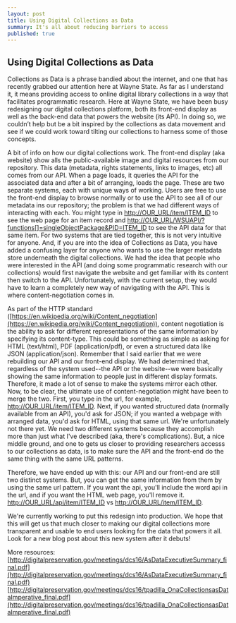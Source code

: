 ```yaml
---
layout: post
title: Using Digital Collections as Data
summary: It's all about reducing barriers to access
published: true
---
```

## Using Digital Collections as Data

Collections as Data is a phrase bandied about the internet, and one that has recently grabbed our attention here at Wayne State. As far as I understand it, it means providing access to online digital library collections in a way that facilitates programmatic research. Here at Wayne State, we have been busy redesigning our digital collections platform, both its front-end display as well as the back-end data that powers the website (its API). In doing so, we couldn’t help but be a bit inspired by the collections as data movement and see if we could work toward tilting our collections to harness some of those concepts. 

A bit of info on how our digital collections work. The front-end display (aka website) show alls the public-available image and digital resources from our repository. This data (metadata, rights statements, links to images, etc) all comes from our API. When a page loads, it queries the API for the associated data and after a bit of arranging, loads the page. These are two separate systems, each with unique ways of working. Users are free to use the front-end display to browse normally or to use the API to see all of our metadata ins our repository; the problem is that we had different ways of interacting with each. You might type in [http://OUR_URL/item/ITEM_ID](http://OUR_URL/item/ITEM_ID) to see the web page for an item record and [http://OUR_URL/WSUAPI/?functions[]=singleObjectPackage&PID=ITEM_ID](http://OUR_URL/WSUAPI/?functions[]=singleObjectPackage&PID=ITEM_ID) to see the API data for that same item. For two systems that are tied together, this is not very intuitive for anyone. And, if you are into the idea of Collections as Data, you have added a confusing layer for anyone who wants to use the larger metadata store underneath the digital collections. We had the idea that people who were interested in the API (and doing some programmatic research with our collections) would first navigate the website and get familiar with its content then switch to the API. Unfortunately, with the current setup, they would have to learn a completely new way of navigating with the API. This is where content-negotiation comes in.

As part of the HTTP standard ([https://en.wikipedia.org/wiki/Content_negotiation](https://en.wikipedia.org/wiki/Content_negotiation)), content negotiation is the ability to ask for different representations of the same information by specifying its content-type. This could be something as simple as asking for HTML (text/html), PDF (application/pdf), or even a structured data like JSON (application/json). Remember that I said earlier that we were rebuilding our API and our front-end display. We had determined that, regardless of the system used--the API or the website--we were basically showing the same information to people just in different display formats. Therefore, it made a lot of sense to make the systems mirror each other. Now, to be clear, the ultimate use of content-negotiation might have been to merge the two. First, you type in the url, for example, [http://OUR_URL/item/ITEM_ID](http://OUR_URL/item/ITEM_ID). Next, if you wanted structured data (normally available from an API), you'd ask for JSON; if you wanted a webpage with arranged data, you'd ask for HTML, using that same url. We're unfortunately not there yet. We need two different systems because they accomplish more than just what I've described (aka, there's complications). But, a nice middle ground, and one to gets us closer to providing researchers accesss to our collections as data, is to make sure the API and the front-end do the same thing with the same URL patterns.

Therefore, we have ended up with this: our API and our front-end are still two distinct systems. But, you can get the same information from them by using the same url pattern. If you want the api, you'll include the word api in the url, and if you want the HTML web page, you'll remove it. [http://OUR_URL/api/item/ITEM_ID](http://OUR_URL/api/item/ITEM_ID) vs [http://OUR_URL/item/ITEM_ID](http://OUR_URL/item/ITEM_ID).

We're currently working to put this redesign into production. We hope that this will get us that much closer to making our digital collections more transparent and usable to end users looking for the data that powers it all. Look for a new blog post about this new system after it debuts!


More resources:
[http://digitalpreservation.gov/meetings/dcs16/AsDataExecutiveSummary_final.pdf](http://digitalpreservation.gov/meetings/dcs16/AsDataExecutiveSummary_final.pdf)
[http://digitalpreservation.gov/meetings/dcs16/tpadilla_OnaCollectionsasDataImperative_final.pdf](http://digitalpreservation.gov/meetings/dcs16/tpadilla_OnaCollectionsasDataImperative_final.pdf)
